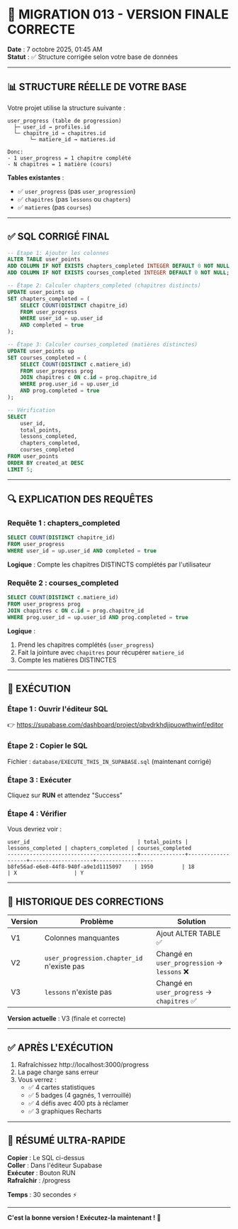 # 🎯 MIGRATION 013 - VERSION FINALE CORRECTE

**Date** : 7 octobre 2025, 01:45 AM  
**Statut** : ✅ Structure corrigée selon votre base de données

---

## 📊 STRUCTURE RÉELLE DE VOTRE BASE

Votre projet utilise la structure suivante :

```
user_progress (table de progression)
  ├─ user_id → profiles.id
  └─ chapitre_id → chapitres.id
       └─ matiere_id → matieres.id

Donc:
- 1 user_progress = 1 chapitre complété
- N chapitres = 1 matière (cours)
```

**Tables existantes** :
- ✅ `user_progress` (pas `user_progression`)
- ✅ `chapitres` (pas `lessons` ou `chapters`)
- ✅ `matieres` (pas `courses`)

---

## ✅ SQL CORRIGÉ FINAL

```sql
-- Étape 1: Ajouter les colonnes
ALTER TABLE user_points 
ADD COLUMN IF NOT EXISTS chapters_completed INTEGER DEFAULT 0 NOT NULL,
ADD COLUMN IF NOT EXISTS courses_completed INTEGER DEFAULT 0 NOT NULL;

-- Étape 2: Calculer chapters_completed (chapitres distincts)
UPDATE user_points up
SET chapters_completed = (
    SELECT COUNT(DISTINCT chapitre_id)
    FROM user_progress
    WHERE user_id = up.user_id
    AND completed = true
);

-- Étape 3: Calculer courses_completed (matières distinctes)
UPDATE user_points up
SET courses_completed = (
    SELECT COUNT(DISTINCT c.matiere_id)
    FROM user_progress prog
    JOIN chapitres c ON c.id = prog.chapitre_id
    WHERE prog.user_id = up.user_id
    AND prog.completed = true
);

-- Vérification
SELECT 
    user_id,
    total_points,
    lessons_completed,
    chapters_completed,
    courses_completed
FROM user_points
ORDER BY created_at DESC
LIMIT 5;
```

---

## 🔍 EXPLICATION DES REQUÊTES

### Requête 1 : chapters_completed
```sql
SELECT COUNT(DISTINCT chapitre_id)
FROM user_progress
WHERE user_id = up.user_id AND completed = true
```
**Logique** : Compte les chapitres DISTINCTS complétés par l'utilisateur

### Requête 2 : courses_completed
```sql
SELECT COUNT(DISTINCT c.matiere_id)
FROM user_progress prog
JOIN chapitres c ON c.id = prog.chapitre_id
WHERE prog.user_id = up.user_id AND prog.completed = true
```
**Logique** : 
1. Prend les chapitres complétés (`user_progress`)
2. Fait la jointure avec `chapitres` pour récupérer `matiere_id`
3. Compte les matières DISTINCTES

---

## 🚀 EXÉCUTION

### Étape 1 : Ouvrir l'éditeur SQL
👉 https://supabase.com/dashboard/project/qbvdrkhdjjpuowthwinf/editor

### Étape 2 : Copier le SQL
Fichier : `database/EXECUTE_THIS_IN_SUPABASE.sql` (maintenant corrigé)

### Étape 3 : Exécuter
Cliquez sur **RUN** et attendez "Success"

### Étape 4 : Vérifier
Vous devriez voir :
```
user_id                                  | total_points | lessons_completed | chapters_completed | courses_completed
-----------------------------------------+--------------+-------------------+--------------------+------------------
b8fe56ad-e6e8-44f8-940f-a9e1d1115097    | 1950         | 18                | X                  | Y
```

---

## 📝 HISTORIQUE DES CORRECTIONS

| Version | Problème | Solution |
|---------|----------|----------|
| V1 | Colonnes manquantes | Ajout ALTER TABLE ✅ |
| V2 | `user_progression.chapter_id` n'existe pas | Changé en `user_progression` → `lessons` ❌ |
| V3 | `lessons` n'existe pas | Changé en `user_progress` → `chapitres` ✅ |

**Version actuelle** : V3 (finale et correcte)

---

## ✅ APRÈS L'EXÉCUTION

1. Rafraîchissez http://localhost:3000/progress
2. La page charge sans erreur
3. Vous verrez :
   - ✅ 4 cartes statistiques
   - ✅ 5 badges (4 gagnés, 1 verrouillé)
   - ✅ 4 défis avec 400 pts à réclamer
   - ✅ 3 graphiques Recharts

---

## 🎯 RÉSUMÉ ULTRA-RAPIDE

**Copier** : Le SQL ci-dessus  
**Coller** : Dans l'éditeur Supabase  
**Exécuter** : Bouton RUN  
**Rafraîchir** : /progress

**Temps** : 30 secondes ⚡

---

**C'est la bonne version ! Exécutez-la maintenant !** 🚀
